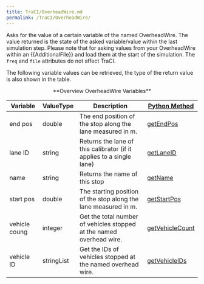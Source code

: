 ```yaml
---
title: TraCI/OverheadWire.md
permalink: /TraCI/OverheadWire/
---
```

Asks for the value of a certain variable of the named OverheadWire.
The value returned is the state of the asked variable/value within the
last simulation step. Please note that for asking values from your
OverheadWire within an {{AdditionalFile}} and load them at the start of the simulation. The `freq` and `file`
attributes do not affect TraCI.

The following variable values can be retrieved, the type of the return
value is also shown in the table.

<center>
**Overview OverheadWire Variables**
</center>

| Variable                                     | ValueType           | Description       |  [Python Method](../TraCI/Interfacing_TraCI_from_Python.md)    |
| -------------------------------------------- | ------------------- | ----------------- | -------------------------------------------------------------- |
| end pos                                  | double          | The end position of the stop along the lane measured in m.  | [getEndPos](https://sumo.dlr.de/pydoc/traci._overheadwire.html#OverheadWireDomain-getEndPos) |    
| lane ID                                  | string          | Returns the lane of this calibrator (if it applies to a single lane)  | [getLaneID](https://sumo.dlr.de/pydoc/traci._overheadwire.html#OverheadWireDomain-getLaneID) |    
| name                                | string          | Returns the name of this stop  | [getName](https://sumo.dlr.de/pydoc/traci._overheadwire.html#OverheadWireDomain-getName) |    
| start pos                                  | double          | The starting position of the stop along the lane measured in m.  | [getStartPos](https://sumo.dlr.de/pydoc/traci._overheadwire.html#OverheadWireDomain-getStartPos) |    
| vehicle coung                                 | integer          | Get the total number of vehicles stopped at the named overhead wire.  | [getVehicleCount](https://sumo.dlr.de/pydoc/traci._overheadwire.html#OverheadWireDomain-getVehicleCount) |    
| vehicle ID                                 | stringList          |  Get the IDs of vehicles stopped at the named overhead wire.  | [getVehicleIDs](https://sumo.dlr.de/pydoc/traci._overheadwire.html#OverheadWireDomain-getVehicleIDs) |    
